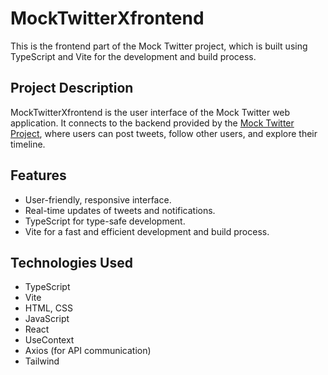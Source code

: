 # MockTwitterXfrontend

This is the frontend part of the Mock Twitter project, which is built using TypeScript and Vite for the development and build process.

## Project Description

MockTwitterXfrontend is the user interface of the Mock Twitter web application. It connects to the backend provided by the [Mock Twitter Project](https://github.com/burgokmen/MockTwitterBackendRestApi), where users can post tweets, follow other users, and explore their timeline.

## Features

- User-friendly, responsive interface.
- Real-time updates of tweets and notifications.
- TypeScript for type-safe development.
- Vite for a fast and efficient development and build process.

## Technologies Used

- TypeScript
- Vite
- HTML, CSS
- JavaScript
- React
- UseContext
- Axios (for API communication)
- Tailwind
